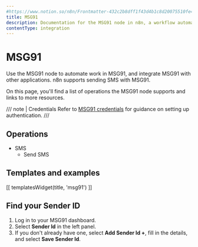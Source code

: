 ```yaml
---
#https://www.notion.so/n8n/Frontmatter-432c2b8dff1f43d4b1c8d20075510fe4
title: MSG91
description: Documentation for the MSG91 node in n8n, a workflow automation platform. Includes details of operations and configuration, and links to examples and credentials information.
contentType: integration
---
```


# MSG91

Use the MSG91 node to automate work in MSG91, and integrate MSG91 with other applications. n8n supports sending SMS with MSG91.

On this page, you'll find a list of operations the MSG91 node supports and links to more resources.

/// note | Credentials
Refer to [MSG91 credentials](/integrations/builtin/credentials/msg91/) for guidance on setting up authentication. 
///

## Operations

* SMS
    * Send SMS

## Templates and examples

<!-- see https://www.notion.so/n8n/Pull-in-templates-for-the-integrations-pages-37c716837b804d30a33b47475f6e3780 -->
[[ templatesWidget(title, 'msg91') ]]

## Find your Sender ID

1. Log in to your MSG91 dashboard.
2. Select **Sender Id** in the left panel.
3. If you don't already have one, select **Add Sender Id +**, fill in the details, and select **Save Sender Id**.

